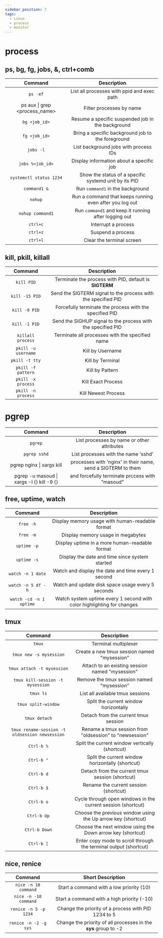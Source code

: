 ```yaml
---
sidebar_position: 7
tags:
  - Linux
  - process
  - monitor
---
```


# process

## ps, bg, fg, jobs, &, ctrl+comb

|            Command            |                       Description                       |
| :---------------------------: | :-----------------------------------------------------: |
|           `ps -ef`            |       List all processes with ppid and exec path        |
| ps aux \| grep <process_name> |                Filter processes by name                 |
|         `bg <job_id>`         |    Resume a specific suspended job in the background    |
|         `fg <job_id>`         |    Bring a specific background job to the foreground    |
|           `jobs -l`           |          List background jobs with process IDs          |
|       `jobs %<job_id>`        |        Display information about a specific job         |
|    `systemctl status 1234`    |  Show the status of a specific systemd unit by its PID  |
|         `command1 &`          |            Run `command1` in the background             |
|            `nohup`            | Run a command that keeps running even after you log out |
|       `nohup command1`        |  Run `command1` and keep it running after logging out   |
|           `ctrl+c`            |                   Interrupt a process                   |
|           `ctrl+z`            |                    Suspend a process                    |
|           `ctrl+l`            |                Clear the terminal screen                |

## kill, pkill, killall

|       Command       |                          Description                          |
| :-----------------: | :-----------------------------------------------------------: |
|     `kill PID`      |    Terminate the process with PID, default is **SIGTERM**     |
|   `kill -15 PID`    | Send the SIGTERM signal to the process with the specified PID |
|    `kill -9 PID`    |    Forcefully terminate the process with the specified PID    |
|    `kill -1 PID`    | Send the SIGHUP signal to the process with the specified PID  |
|  `killall process`  |        Terminate all processes with the specified name        |
| `pkill -u username` |                       Kill by Username                        |
|   `pkill -t tty`    |                       Kill by Terminal                        |
| `pkill -f pattern`  |                        Kill by Pattern                        |
| `pkill -x process`  |                      Kill Exact Process                       |
| `pkill -n process`  |                      Kill Newest Process                      |

# pgrep

|                  Command                  |                         Description                          |
| :---------------------------------------: | :----------------------------------------------------------: |
|                  `pgrep`                  |          List processes by name or other attributes          |
|               `pgrep sshd`                |             List processes with the name 'sshd'              |
|         pgrep nginx \| xargs kill         | processes with 'nginx' in their name, send a SIGTERM to them |
| pgrep -u masoud \| xargs -I {} kill -9 {} |        and forcefully terminate prccess with "masoud"        |

## free, uptime, watch

|         Command         |                              Description                               |
| :---------------------: | :--------------------------------------------------------------------: |
|        `free -h`        |            Display memory usage with human-readable format             |
|        `free -m`        |                   Display memory usage in megabytes                    |
|       `uptime -p`       |             Display uptime in a more human-readable format             |
|       `uptime -s`       |             Display the date and time since system started             |
|    `watch -n 1 date`    |           Watch and display the date and time every 1 second           |
|   `watch -n 5 df -h`    |           Watch and update disk space usage every 5 seconds            |
| `watch -cd -n 1 uptime` | Watch system uptime every 1 second with color highlighting for changes |

## tmux

|                    Command                     |                           Description                            |
| :--------------------------------------------: | :--------------------------------------------------------------: |
|                     `tmux`                     |                       Terminal multiplexer                       |
|            `tmux new -s mysession`             |           Create a new tmux session named "mysession"            |
|           `tmux attach -t mysession`           |         Attach to an existing session named "mysession"          |
|        `tmux kill-session -t mysession`        |            Remove the tmux session named "mysession"             |
|                   `tmux ls`                    |                 List all available tmux sessions                 |
|              `tmux split-window`               |              Split the current window horizontally               |
|                 `tmux detach`                  |               Detach from the current tmux session               |
| `tmux rename-session -t oldsession newsession` |     Rename a tmux session from "oldsession" to "newsession"      |
|                   `Ctrl-b %`                   |          Split the current window vertically (shortcut)          |
|                   `Ctrl-b "`                   |         Split the current window horizontally (shortcut)         |
|                   `Ctrl-b d`                   |         Detach from the current tmux session (shortcut)          |
|                   `Ctrl-b $`                   |              Rename the current session (shortcut)               |
|                   `Ctrl-b o`                   |   Cycle through open windows in the current session (shortcut)   |
|                  `Ctrl-b Up`                   |   Choose the previous window using the Up arrow key (shortcut)   |
|                 `Ctrl-b Down`                  |    Choose the next window using the Down arrow key (shortcut)    |
|                   `Ctrl-b [`                   | Enter copy mode to scroll through the terminal output (shortcut) |

## nice, renice

|        Command        |                        Short Description                        |
| :-------------------: | :-------------------------------------------------------------: |
| `nice -n 10 command`  |            Start a command with a low priority (10)             |
| `nice -n -10 command` |           Start a command with a high priority (-10)            |
| `renice -n 5 -p 1234` |       Change the priority of a process with PID 1234 to 5       |
| `renice -n -2 -g sys` | Change the priority of all processes in the **sys** group to -2 |
